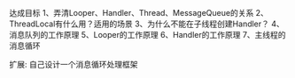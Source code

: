 
达成目标
1、弄清Looper、Handler、Thread、MessageQueue的关系
2、ThreadLocal有什么用？适用的场景
3、为什么不能在子线程创建Handler？
4、消息队列的工作原理
5、Looper的工作原理
6、Handler的工作原理
7、主线程的消息循环

扩展: 自己设计一个消息循环处理框架

